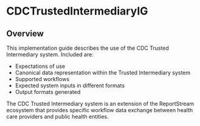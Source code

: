 # CDCTrustedIntermediaryIG

## Overview

This implementation guide describes the use of the CDC Trusted Intermediary system.  Included are:

- Expectations of use
- Canonical data representation within the Trusted Intermediary system
- Supported workflows
- Expected system inputs in different formats
- Output formats generated

The CDC Trusted Intermediary system is an extension of the ReportStream ecosystem that provides specific workflow data exchange between health care providers and public health entities.
